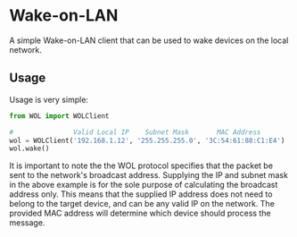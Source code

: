 # Wake-on-LAN

A simple Wake-on-LAN client that can be used to wake devices on the local network.

## Usage

Usage is very simple:

```python
from WOL import WOLClient

#               Valid Local IP    Subnet Mask       MAC Address
wol = WOLClient('192.168.1.12', '255.255.255.0', '3C:54:61:88:C1:E4')
wol.wake()

```
It is important to note the the WOL protocol specifies that the packet be sent to the network's broadcast address. Supplying the IP and subnet mask in the above example is for the sole purpose of calculating the broadcast address only. This means that the supplied IP address does not need to belong to the target device, and can be any valid IP on the network. The provided MAC address will determine which device should process the message.
